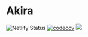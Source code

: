 # Akira

![Netlify Status](https://api.netlify.com/api/v1/badges/130b0049-b94a-458a-9e8d-cecef5eaeb52/deploy-status)
[![codecov](https://codecov.io/gh/winexy/akira/branch/master/graph/badge.svg?token=RbRsBofnMP)](https://codecov.io/gh/winexy/akira)
![](https://github.com/winexy/akira/workflows/CI/badge.svg?branch=master&event=push)
